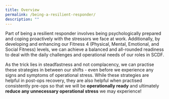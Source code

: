 ```yaml
---
title: Overview
permalink: /being-a-resilient-responder/
description: ""
---
```

Part of being a resilient responder involves being psychologically prepared and coping proactively with the stressors we face at work. Additionally, by developing and enhancing our Fitness 4 (Physical, Mental, Emotional, and Social Fitness) levels, we can achieve a balanced and all-rounded readiness to deal with the daily challenges and operational needs of our roles in SCDF. 

As the trick lies in steadfastness and not complacency, we can practise these strategies in between our shifts - even before we experience any signs and symptoms of operational stress. While these strategies are helpful in post-ops recovery, they are also helpful when practised consistently pre-ops so that we will be **operationally ready** and ultimately **reduce any unnecessary operational stress** we may experience!